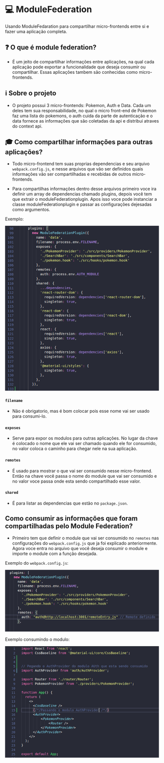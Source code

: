 # :computer: ModuleFederation
  
  Usando ModuleFedaration para compartilhar micro-frontends entre si e fazer uma aplicação completa. 

## :question: O que é module federation?

- É um jeito de compartilhar informações entre aplicações, na qual cada aplicação pode exportar a funcionalidade que deseja consumir ou compartilhar. Essas aplicações tambem são conhecidas como micro-frontends.

## :information_source: Sobre o projeto

  - O projeto possui 3 micro-frontends: Pokemon, Auth e Data. Cada um deles tem sua responsabilidade, no qual o micro front-end de Pokemon faz uma lista do pokemons, o auth cuida da parte de autenticação e o data fornece as informações que são coletadas da api e distribui atraves do context api.
  
## :mortar_board: Como compartilhar informações para outras aplicações?

  - Todo micro-frontend tem suas proprias dependencias e seu arquivo `webpack.config.js`, e nesse arquivos que vão ser definidos quais informações vão ser compartilhadas e recebidas de outros micro-frontends.
  
  - Para compartilhas informações dentro desse arquivos primeiro voce ira definir um array de dependencias chamado plugins, depois você tem que extrair o moduleFederationplugin. Apos isso voce pode instanciar a classe moduleFederationplugin e passar as configurações dejesadas como argumentos.
  
  Exemplo: 
    
   <img src="./empFederation.png">
  
 #### `filename`
 
 - Não é obrigatorio, mas é bom colocar pois esse nome vai ser usado para consumi-lo.
      
 #### `exposes`
 
  - Serve para expor os modulos para outras aplicações. No lugar da chave é colocado o nome que ele vai ser chamado quando ele for consumido, no valor coloca o caminho para chegar nele na sua aplicação. 
   
 #### `remotes`
 
 - É usado para mostrar o que vai ser consumido nesse micro-frontend. Então na chave você passa o nome do module que vai ser consumido e no valor voce passa onde esta sendo compartilhado esse valor.
 
 #### `shared`

 - É para listar as dependencias que estão no `package.json`.
 
 
 ## Como consumir as informações que foram compartilhadas pelo Module Federation?
 
 - Primeiro tem que definir o module que vai ser consumido no `remotes` nas configurações do `webpack.config.js` que ja foi explicado anteriormente. Agora
 voce entra no arquivo que você deseja consumir o module e importe o module com a função desejada. 
 
  Exemplo do `webpack.config.js`: 
  
   <img src="ExRemote.png">
   
  Exemplo consumindo o modulo: 
  
   <img src="ExConsu.png">
  
